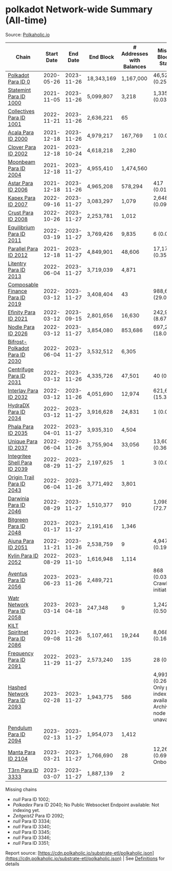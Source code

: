 # polkadot Network-wide Summary (All-time)

Source: [Polkaholic.io](https://polkaholic.io)


| Chain            | Start Date | End Date | End Block | # Addresses with Balances | Missing Blocks / Status |
| ---------------- | ---------- | ---------| --------- | ------------------------- | ----------------------- |
| [Polkadot Para ID 0](/polkadot/0-polkadot) | 2020-05-26 | 2023-11-26 | 18,343,169 |  1,167,000 | 46,528 (0.25%)  |
| [Statemint Para ID 1000](/polkadot/1000-statemint) | 2021-11-05 | 2023-11-26 | 5,099,807 |  3,218 | 1,335 (0.03%)  |
| [Collectives Para ID 1001](/polkadot/1001-collectives) | 2022-11-21 | 2023-11-26 | 2,636,221 |  65 |    |
| [Acala Para ID 2000](/polkadot/2000-acala) | 2021-12-18 | 2023-11-26 | 4,979,217 |  167,769 | 1 (0.00%)  |
| [Clover Para ID 2002](/polkadot/2002-clover) | 2021-12-18 | 2023-10-24 | 4,618,218 |  2,280 |    |
| [Moonbeam Para ID 2004](/polkadot/2004-moonbeam) | 2021-12-18 | 2023-11-27 | 4,955,410 |  1,474,560 |    |
| [Astar Para ID 2006](/polkadot/2006-astar) | 2021-12-18 | 2023-11-26 | 4,965,208 |  578,294 | 417 (0.01%)  |
| [Kapex Para ID 2007](/polkadot/2007-kapex) | 2022-09-16 | 2023-11-27 | 3,083,297 |  1,079 | 2,648 (0.09%)  |
| [Crust Para ID 2008](/polkadot/2008-crust) | 2022-10-26 | 2023-11-27 | 2,253,781 |  1,012 |    |
| [Equilibrium Para ID 2011](/polkadot/2011-equilibrium) | 2022-03-19 | 2023-11-27 | 3,769,426 |  9,835 | 6 (0.00%)  |
| [Parallel Para ID 2012](/polkadot/2012-parallel) | 2021-12-18 | 2023-11-27 | 4,849,901 |  48,606 | 17,179 (0.35%)  |
| [Litentry Para ID 2013](/polkadot/2013-litentry) | 2022-06-04 | 2023-11-27 | 3,719,039 |  4,871 |    |
| [Composable Finance Para ID 2019](/polkadot/2019-composable) | 2022-03-12 | 2023-11-27 | 3,408,404 |  43 | 988,636 (29.01%)  |
| [Efinity Para ID 2021](/polkadot/2021-efinity) | 2022-03-12 | 2023-09-15 | 2,801,656 |  16,630 | 242,949 (8.67%)  |
| [Nodle Para ID 2026](/polkadot/2026-nodle) | 2022-03-12 | 2023-11-27 | 3,854,080 |  853,686 | 697,249 (18.09%)  |
| [Bifrost-Polkadot Para ID 2030](/polkadot/2030-bifrost-dot) | 2022-06-04 | 2023-11-27 | 3,532,512 |  6,305 |    |
| [Centrifuge Para ID 2031](/polkadot/2031-centrifuge) | 2022-03-12 | 2023-11-26 | 4,335,726 |  47,501 | 40 (0.00%)  |
| [Interlay Para ID 2032](/polkadot/2032-interlay) | 2022-03-12 | 2023-11-26 | 4,051,690 |  12,974 | 621,629 (15.34%)  |
| [HydraDX Para ID 2034](/polkadot/2034-hydradx) | 2022-03-12 | 2023-11-27 | 3,916,628 |  24,831 | 1 (0.00%)  |
| [Phala Para ID 2035](/polkadot/2035-phala) | 2022-04-01 | 2023-11-27 | 3,935,310 |  4,504 |    |
| [Unique Para ID 2037](/polkadot/2037-unique) | 2022-06-04 | 2023-11-26 | 3,755,904 |  33,056 | 13,605 (0.36%)  |
| [Integritee Shell Para ID 2039](/polkadot/2039-integritee-shell) | 2022-08-29 | 2023-11-27 | 2,197,625 |  1 | 3 (0.00%)  |
| [Origin Trail Para ID 2043](/polkadot/2043-origintrail) | 2022-06-04 | 2023-11-26 | 3,771,492 |  3,801 |    |
| [Darwinia Para ID 2046](/polkadot/2046-darwinia) | 2022-08-29 | 2023-11-27 | 1,510,377 |  910 | 1,098,050 (72.70%)  |
| [Bitgreen Para ID 2048](/polkadot/2048-bitgreen) | 2023-01-17 | 2023-11-27 | 2,191,416 |  1,346 |    |
| [Ajuna Para ID 2051](/polkadot/2051-ajuna) | 2022-11-21 | 2023-11-26 | 2,538,759 |  9 | 4,947 (0.19%)  |
| [Kylin Para ID 2052](/polkadot/2052-kylin) | 2022-08-29 | 2023-11-10 | 1,616,948 |  1,114 |    |
| [Aventus Para ID 2056](/polkadot/2056-aventus) | 2023-06-23 | 2023-11-26 | 2,489,721 |   | 868 (0.03%) Crawling initiated |
| [Watr Network Para ID 2058](/polkadot/2058-watr) | 2023-03-14 | 2023-04-18 | 247,348 |  9 | 1,242 (0.50%)  |
| [KILT Spiritnet Para ID 2086](/polkadot/2086-kilt) | 2021-09-08 | 2023-11-26 | 5,107,461 |  19,244 | 8,068 (0.16%)  |
| [Frequency Para ID 2091](/polkadot/2091-frequency) | 2022-11-29 | 2023-11-27 | 2,573,240 |  135 | 28 (0.00%)  |
| [Hashed Network Para ID 2093](/polkadot/2093-hashed) | 2023-02-28 | 2023-11-27 | 1,943,775 |  586 | 4,991 (0.26%) Only partial index available: Archive node unavailable |
| [Pendulum Para ID 2094](/polkadot/2094-pendulum) | 2023-02-13 | 2023-11-27 | 1,954,073 |  1,412 |    |
| [Manta Para ID 2104](/polkadot/2104-manta) | 2023-03-21 | 2023-11-27 | 1,766,690 |  28 | 12,262 (0.69%) Onboarding |
| [T3rn Para ID 3333](/polkadot/3333-t3rn) | 2023-03-07 | 2023-11-27 | 1,887,139 |  2 |    |

Missing chains


* *null* Para ID 1002; 
* *Polkadex* Para ID 2040; No Public Websocket Endpoint available: Not indexing yet.
* *Zeitgeist2* Para ID 2092; 
* *null* Para ID 3334; 
* *null* Para ID 3340; 
* *null* Para ID 3345; 
* *null* Para ID 3346; 
* *null* Para ID 3351; 

Report source: [https://cdn.polkaholic.io/substrate-etl/polkaholic.json](https://cdn.polkaholic.io/substrate-etl/polkaholic.json) | See [Definitions](/DEFINITIONS.md) for details
